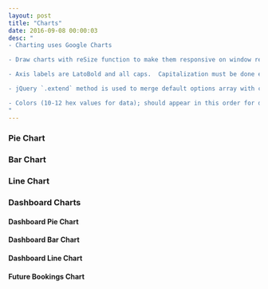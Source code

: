 ```yaml
---
layout: post
title: "Charts"
date: 2016-09-08 00:00:03
desc: "
- Charting uses Google Charts

- Draw charts with reSize function to make them responsive on window resize.

- Axis labels are LatoBold and all caps.  Capitalization must be done explicitly, as google charts doesn't support textTransform.

- jQuery `.extend` method is used to merge default options array with custom options per chart.

- Colors (10-12 hex values for data); should appear in this order for distinctive color contrast purposes `#8F7EC2, #2598B8, #5FC782, #ECDE31, #F55949, #AE85D4, #5FC2C2, #9ACC54, #F5A61D, #B6744A`
"
---
```


<h3>Pie Chart</h3>
<div id="chart_div"></div>

<h3>Bar Chart</h3>
<div id="chart_div2"></div>

<h3>Line Chart</h3>
<div id="chart_div3"></div>

<h3>Dashboard Charts</h3>
<div class="row">
  <div class="col-md-6">
    <div class="dashboard-widget">
      <h4 class="dashboard-widget-title">
        Dashboard Pie Chart
      </h4>
      <div id="chart_div4"></div>
    </div>
  </div>

  <div class="col-md-6">
    <div class="dashboard-widget">
      <h4 class="dashboard-widget-title">
        Dashboard Bar Chart
      </h4>
      <div id="chart_div5"></div>
    </div>
  </div>
</div>

<div class="row">
  <div class="col-md-6">
    <div class="dashboard-widget">
      <h4 class="dashboard-widget-title">
        Dashboard Line Chart
      </h4>
      <div id="chart_div6"></div>
    </div>
  </div>
</div>

<div class="row">
  <div class="col-md-12">
    <div class="dashboard-widget">
      <h4 class="dashboard-widget-title">
        Future Bookings Chart
      </h4>
      <div id="chart_div7"></div>
    </div>
  </div>
</div>
<script type="text/javascript">
    google.charts.load('current', {
        packages: ['corechart']
    });
    google.charts.setOnLoadCallback(drawChart);

    // Callback that creates and populates a data table,
    // instantiates the pie chart, passes in the data and
    // draws it.
    function drawChart() {

        // Create the data table.
        var data = new google.visualization.DataTable();
        data.addColumn('string', 'Topping');
        data.addColumn('number', 'Slices');
        data.addRows([
            ['Mushrooms', 3],
            ['Onions', 1],
            ['Olives', 15],
            ['Zucchini', 1],
            ['Pepperoni', 2]
        ]);
        // Create the data table.
        var data2 = new google.visualization.DataTable();
        data2.addColumn('string', 'Year');
        data2.addColumn('number', 'Sales');
        data2.addColumn('number', 'Expenses');
        data2.addRows([
            ['2004', 1000, 400],
            ['2005', 1170, 460],
            ['2006', 860, 580],
            ['2007', 1030, 540]
        ]);
        // Create the data table.
        var data3 = new google.visualization.DataTable();
        data3.addColumn('string', 'Month');
        data3.addColumn('number', 'Future Bookings');
        data3.addColumn('number', 'Percentage Occupied');
        data3.addColumn('number', 'Percentage Unoccupied');
        data3.addRows([
            ['March', 180, 0.8, 0.2],
            ['April', 22, 0.45, 0.55],
            ['May', 79, 0.35, 0.65],
            ['June', 10, 0.25, 0.75]
        ]);
        // Set chart options
        var defaultColors = ['#8F7EC2', '#2598B8', '#5FC782', '#ECDE31', '#F55949', '#AE85D4', '#5FC2C2', '#9ACC54',
            '#F5A61D', '#B6744A'
        ];
        var comboColors = ['#ECDE31', '#8F7EC2', '#2598B8', '#5FC782', '#F55949', '#AE85D4', '#5FC2C2', '#9ACC54',
            '#F5A61D', '#B6744A'
        ];
        var bookingsColors = ['#ECDE31', '#2598B8', '#EEEEEE'];
        var defaultOptions = {
            colors: defaultColors,
            backgroundColor: 'transparent',
            height: 300,
            //is3D: true,
            fontName: 'Lato',
            fontSize: 13,
            pointSize: '5',
            pointShape: {
                type: 'circle'
            },
            titleTextStyle: {
                fontName: 'LatoBold',
                fontSize: 14
            },
            vAxis: {
                gridlines: {
                    count: 4
                },
                titleTextStyle: {
                    fontSize: 10,
                    color: '#AAAAAA',
                    fontName: 'LatoBold',
                    italic: false
                }
            },
            hAxis: {
                titleTextStyle: {
                    fontSize: 10,
                    color: '#AAAAAA',
                    fontName: 'LatoBold',
                    italic: false
                },
                slantedText: true
            }
        };
        var options1 = {
            title: 'Popularity of Pizza Toppings'
        };
        var options2 = {
            title: 'Popularity of Pizza Toppings by Slice',
            vAxis: {
                title: 'PIZZA TOPPINGS'
            },
            hAxis: {
                title: '# OF SLICES'
            }
        };
        var options3 = {
            title: 'Sales vs Expenditures',
            vAxis: {
                title: 'AMOUNT OF DOLLARS (USD)'
            },
            hAxis: {
                title: 'YEAR'
            },
            focusTarget: 'category'
        };
        var options4 = {
            colors: bookingsColors,
            title: 'Future Bookings vs %Occupied',
            isStacked: true,
            hAxis: {
                title: 'Month'
            },
            series: {
                0: {
                    targetAxisIndex: 0
                },
                1: {
                    type: 'bars',
                    targetAxisIndex: 1,
                },
                2: {
                    type: 'bars',
                    targetAxisIndex: 1
                }
            },
            vAxes: {
                0: {
                    title: 'Future Bookings',
                    format: '#,###'
                },
                1: {
                    title: 'Percentage Occupied',
                    format: 'percent',
                    viewWindow: {
                        max: 1
                    }
                }
            }
        };

        // Instantiate and draw our charts, passing in some options. Add reSize function to make charts responsive
        function reSize() {
            var chart = new google.visualization.PieChart(document.getElementById('chart_div'));
            chart.draw(data, $.extend(true, {}, defaultOptions, options1));
            var chart2 = new google.visualization.BarChart(document.getElementById('chart_div2'));
            chart2.draw(data, $.extend(true, {}, defaultOptions, options2));
            var chart3 = new google.visualization.LineChart(document.getElementById('chart_div3'));
            chart3.draw(data2, $.extend(true, {}, defaultOptions, options3));
            var chart4 = new google.visualization.PieChart(document.getElementById('chart_div4'));
            chart4.draw(data, $.extend(true, {}, defaultOptions, options1));
            var chart5 = new google.visualization.BarChart(document.getElementById('chart_div5'));
            chart5.draw(data, $.extend(true, {}, defaultOptions, options2));
            var chart6 = new google.visualization.LineChart(document.getElementById('chart_div6'));
            chart6.draw(data2, $.extend(true, {}, defaultOptions, options3));
            var chart7 = new google.visualization.LineChart(document.getElementById('chart_div7'));
            chart7.draw(data3, $.extend(true, {}, defaultOptions, options4));
            var chart1 = new google.visualization.LineChart(document.getElementById('chart_div1'));
            chart1.draw(data2, $.extend(true, {}, defaultOptions, options3));
        }
        window.onload = reSize();
        window.onresize = reSize;
    }
</script>
